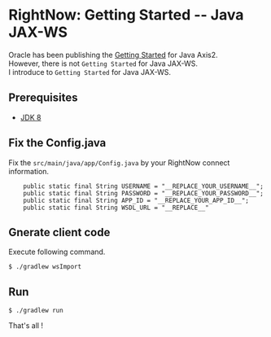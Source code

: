 # RightNow: Getting Started -- Java JAX-WS

Oracle has been publishing the [Getting Started](http://documentation.custhelp.com/euf/assets/devdocs/august2017/Connect_Web_Services_for_SOAP/Content/Getting%20Started/Getting%20Started%20--%20Java.htm) for Java Axis2.  
However, there is not `Getting Started` for Java JAX-WS.  
I introduce to `Getting Started` for Java JAX-WS.

## Prerequisites

* [JDK 8](http://www.oracle.com/technetwork/java/javase/downloads/jdk8-downloads-2133151.html)

## Fix the Config.java

Fix the `src/main/java/app/Config.java` by your RightNow connect information.

```
    public static final String USERNAME = "__REPLACE_YOUR_USERNAME__";
    public static final String PASSWORD = "__REPLACE_YOUR_PASSWORD__";
    public static final String APP_ID = "__REPLACE_YOUR_APP_ID__";
    public static final String WSDL_URL = "__REPLACE__"
```

## Gnerate client code

Execute following command.
```
$ ./gradlew wsImport
```

## Run

```
$ ./gradlew run
```

That's all !



